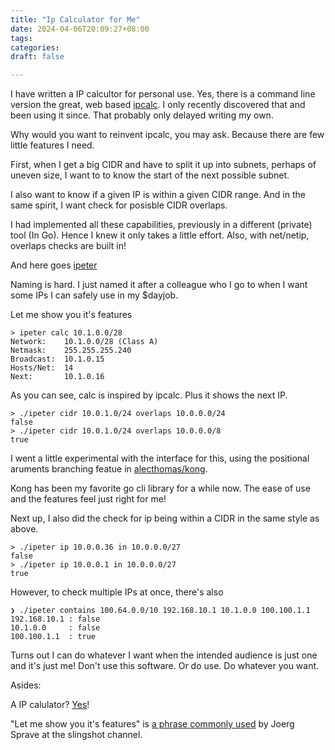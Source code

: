 ```yaml
---
title: "Ip Calculator for Me"
date: 2024-04-06T20:09:27+08:00
tags:
categories:
draft: false

---
```


I have written a IP calcultor for personal use. Yes, there is a command line
version the great, web based [ipcalc](https://jodies.de/ipcalc). I only
recently discovered that and been using it since. That probably only delayed
writing my own.

Why would you want to reinvent ipcalc, you may ask. Because there are few
little features I need.

First, when I get a big CIDR and have to split it up into subnets, perhaps of
uneven size, I want to to know the start of the next possible subnet.

I also want to know if a given IP is within a given CIDR range. And in the same
spirit, I want check for posisble CIDR overlaps.

I had implemented all these capabilities, previously in a different (private)
tool (In Go). Hence I knew it only takes a little effort. Also, with net/netip,
overlaps checks are built in!

And here goes [ipeter](https://codeberg.org/chanux/ipeter)

Naming is hard. I just named it after a colleague who I go to when I want some
IPs I can safely use in my $dayjob.

Let me show you it's features

```
> ipeter calc 10.1.0.0/28
Network:	10.1.0.0/28 (Class A)
Netmask:	255.255.255.240
Broadcast:	10.1.0.15
Hosts/Net:	14
Next:		10.1.0.16
```

As you can see, calc is inspired by ipcalc. Plus it shows the next IP.

```
> ./ipeter cidr 10.0.1.0/24 overlaps 10.0.0.0/24
false
> ./ipeter cidr 10.0.1.0/24 overlaps 10.0.0.0/8
true
```

I went a little experimental with the interface for this, using the positional aruments
branching featue in [alecthomas/kong](https://github.com/alecthomas/kong?tab=readme-ov-file#branching-positional-arguments).

Kong has been my favorite go cli library for a while now. The ease of use and
the features feel just right for me!

Next up, I also did the check for ip being within a CIDR in the same style as
above.

```
> ./ipeter ip 10.0.0.36 in 10.0.0.0/27
false
> ./ipeter ip 10.0.0.1 in 10.0.0.0/27
true
```

However, to check multiple IPs at once, there's also 

```
❯ ./ipeter contains 100.64.0.0/10 192.168.10.1 10.1.0.0 100.100.1.1
192.168.10.1 : false
10.1.0.0	 : false
100.100.1.1	 : true
```

Turns out I can do whatever I want when the intended audience is just one and
it's just me! Don't use this software. Or do use. Do whatever you want.


Asides:

A IP calulator? [Yes](https://www.youtube.com/watch?v=mJUtMEJdvqM)!

"Let me show you it's features" is [a phrase commonly
used](https://www.youtube.com/watch?v=qTYY2m3rtYU) by Joerg Sprave at the
slingshot channel.
